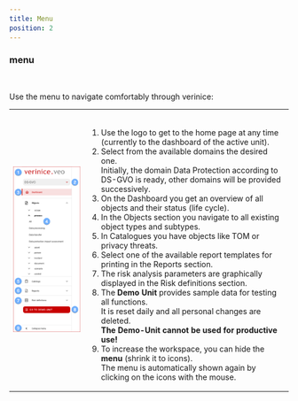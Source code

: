 ```yaml
---
title: Menu
position: 2
---
```


### menu

<br>

Use the menu to navigate comfortably through verinice:

|||
|---|---|
|![Menu](media/veo_menu.en.png)|<br><ol><li>Use the logo to get to the home page at any time (currently to the dashboard of the active unit).</li><li>Select from the available <DocLink to="/domains/index">domains</DocLink> the desired one.<br>Initially, the domain Data Protection according to DS-GVO is ready, other domains will be provided successively. </li><li>On the <DocLink to="/manual/dashboard/index">Dashboard</DocLink> you get an overview of all objects and their status (life cycle). </li><li>In the <DocLink to="/manual/objects/index">Objects</DocLink> section you navigate to all existing object types and subtypes.</li><li>In <DocLink to="/manual/catalogues/index">Catalogues</DocLink> you have objects like TOM or privacy threats.</li><li>Select one of the available report templates for printing in the <DocLink to="/manual/reports/index">Reports</DocLink> section.</li><li>The risk analysis parameters are graphically displayed in the <DocLink to="/manual/risk-definition/index">Risk definitions</DocLink> section.</li><li>The **Demo Unit** provides sample data for testing all functions. <br>It is reset daily and all personal changes are deleted.<br>**The Demo-Unit cannot be used for productive use!**</li><li>To increase the workspace, you can hide the **menu** (shrink it to icons).<br>The menu is automatically shown again by clicking on the icons with the mouse.</li></ol>|

<br>

